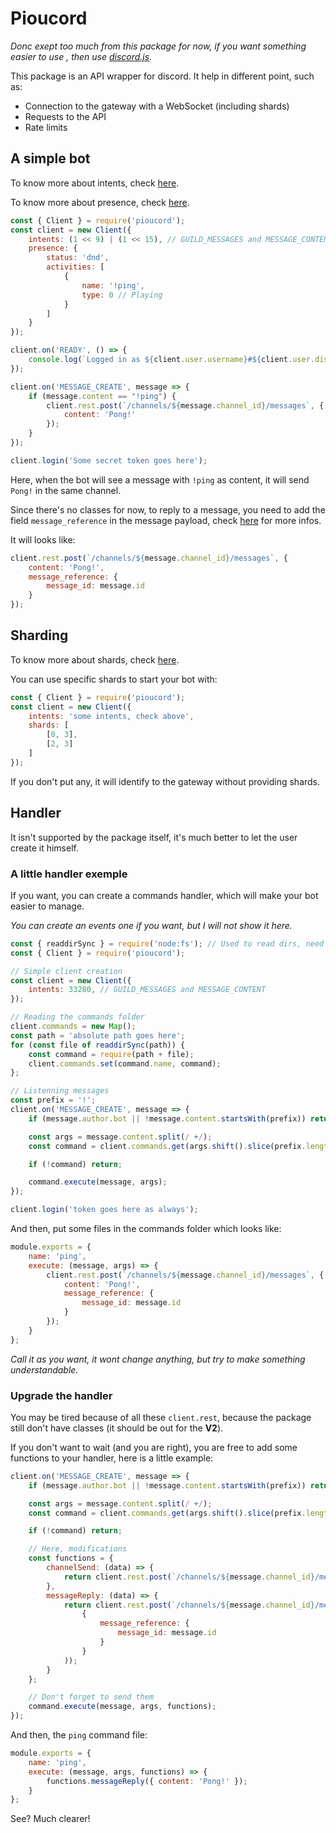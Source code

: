 # Pioucord

*Donc exept too much from this package for now, if you want something easier to use , then use [discord.js](https://www.npmjs.com/package/discord.js).*

This package is an API wrapper for discord.
It help in different point, such as:

- Connection to the gateway with a WebSocket (including shards)
- Requests to the API
- Rate limits

## A simple bot

To know more about intents, check [here](https://discord.com/developers/docs/topics/gateway#gateway-intents).

To know more about presence, check [here](https://discord.com/developers/docs/topics/gateway#update-presence).

```js
const { Client } = require('pioucord');
const client = new Client({
    intents: (1 << 9) | (1 << 15), // GUILD_MESSAGES and MESSAGE_CONTENT, equals to 33280
    presence: {
        status: 'dnd',
        activities: [
            {
                name: '!ping',
                type: 0 // Playing
            }
        ]
    }
});

client.on('READY', () => {
    console.log(`Logged in as ${client.user.username}#${client.user.discriminator} (${client.user.id})`);
});

client.on('MESSAGE_CREATE', message => {
    if (message.content == "!ping") {
        client.rest.post(`/channels/${message.channel_id}/messages`, {
            content: 'Pong!'
        });
    }
});

client.login('Some secret token goes here');
```

Here, when the bot will see a message with `!ping` as content, it will send `Pong!` in the same channel.

Since there's no classes for now, to reply to a message, you need to add the field `message_reference` in the message payload, check [here](https://discord.com/developers/docs/resources/channel#message-reference-object-message-reference-structure) for more infos.

It will looks like:

```js
client.rest.post(`/channels/${message.channel_id}/messages`, {
    content: 'Pong!',
    message_reference: {
        message_id: message.id
    }
});
```

## Sharding

To know more about shards, check [here](https://discord.com/developers/docs/topics/gateway#sharding).

You can use specific shards to start your bot with:

```js
const { Client } = require('pioucord');
const client = new Client({
    intents: 'some intents, check above',
    shards: [
        [0, 3],
        [2, 3]
    ]
});
```

If you don't put any, it will identify to the gateway without providing shards.

## Handler

It isn't supported by the package itself, it's much better to let the user create it himself.

### A little handler exemple

If you want, you can create a commands handler, which will make your bot easier to manage.

*You can create an events one if you want, but I will not show it here.*

```js
const { readdirSync } = require('node:fs'); // Used to read dirs, need an absolute path
const { Client } = require('pioucord');

// Simple client creation
const client = new Client({
    intents: 33280, // GUILD_MESSAGES and MESSAGE_CONTENT
});

// Reading the commands folder
client.commands = new Map();
const path = 'absolute path goes here';
for (const file of readdirSync(path)) {
    const command = require(path + file);
    client.commands.set(command.name, command);
};

// Listenning messages
const prefix = '!';
client.on('MESSAGE_CREATE', message => {
    if (message.author.bot || !message.content.startsWith(prefix)) return;

    const args = message.content.split(/ +/);
    const command = client.commands.get(args.shift().slice(prefix.length));

    if (!command) return;

    command.execute(message, args);
});

client.login('token goes here as always');
```

And then, put some files in the commands folder which looks like:

```js
module.exports = {
    name: 'ping',
    execute: (message, args) => {
        client.rest.post(`/channels/${message.channel_id}/messages`, {
            content: 'Pong!',
            message_reference: {
                message_id: message.id
            }
        });
    }
};
```

*Call it as you want, it wont change anything, but try to make something understandable.*

### Upgrade the handler

You may be tired because of all these `client.rest`, because the package still don't have classes (it should be out for the __V2__).

If you don't want to wait (and you are right), you are free to add some functions to your handler, here is a little example:

```js
client.on('MESSAGE_CREATE', message => {
    if (message.author.bot || !message.content.startsWith(prefix)) return;

    const args = message.content.split(/ +/);
    const command = client.commands.get(args.shift().slice(prefix.length));

    if (!command) return;

    // Here, modifications
    const functions = {
        channelSend: (data) => {
            return client.rest.post(`/channels/${message.channel_id}/messages`, data);
        },
        messageReply: (data) => {
            return client.rest.post(`/channels/${message.channel_id}/messages`, Object.assign(data,
                {
                    message_reference: {
                        message_id: message.id
                    }
                }
            ));            
        }
    };

    // Don't forget to send them
    command.execute(message, args, functions);
});
```

And then, the `ping` command file:

```js
module.exports = {
    name: 'ping',
    execute: (message, args, functions) => {
        functions.messageReply({ content: 'Pong!' });
    }
};
```

See? Much clearer!
